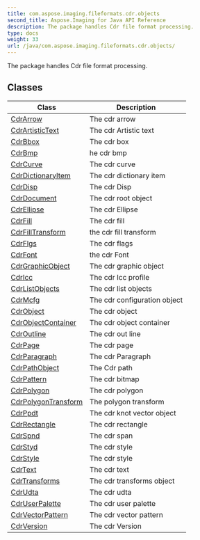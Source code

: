 ```yaml
---
title: com.aspose.imaging.fileformats.cdr.objects
second_title: Aspose.Imaging for Java API Reference
description: The package handles Cdr file format processing.
type: docs
weight: 33
url: /java/com.aspose.imaging.fileformats.cdr.objects/
---
```


The package handles Cdr file format processing.


## Classes

| Class | Description |
| --- | --- |
| [CdrArrow](../com.aspose.imaging.fileformats.cdr.objects/cdrarrow) | The cdr arrow |
| [CdrArtisticText](../com.aspose.imaging.fileformats.cdr.objects/cdrartistictext) | The cdr Artistic text |
| [CdrBbox](../com.aspose.imaging.fileformats.cdr.objects/cdrbbox) | The cdr box |
| [CdrBmp](../com.aspose.imaging.fileformats.cdr.objects/cdrbmp) | he cdr bmp |
| [CdrCurve](../com.aspose.imaging.fileformats.cdr.objects/cdrcurve) | The cdr curve |
| [CdrDictionaryItem](../com.aspose.imaging.fileformats.cdr.objects/cdrdictionaryitem) | The cdr dictionary item |
| [CdrDisp](../com.aspose.imaging.fileformats.cdr.objects/cdrdisp) | The cdr Disp |
| [CdrDocument](../com.aspose.imaging.fileformats.cdr.objects/cdrdocument) | The cdr root object |
| [CdrEllipse](../com.aspose.imaging.fileformats.cdr.objects/cdrellipse) | The cdr Ellipse |
| [CdrFill](../com.aspose.imaging.fileformats.cdr.objects/cdrfill) | The cdr fill |
| [CdrFillTransform](../com.aspose.imaging.fileformats.cdr.objects/cdrfilltransform) | the cdr fill transform |
| [CdrFlgs](../com.aspose.imaging.fileformats.cdr.objects/cdrflgs) | The cdr flags |
| [CdrFont](../com.aspose.imaging.fileformats.cdr.objects/cdrfont) | the cdr Font |
| [CdrGraphicObject](../com.aspose.imaging.fileformats.cdr.objects/cdrgraphicobject) | The cdr graphic object |
| [CdrIcc](../com.aspose.imaging.fileformats.cdr.objects/cdricc) | The cdr Icc profile |
| [CdrListObjects](../com.aspose.imaging.fileformats.cdr.objects/cdrlistobjects) | The cdr list objects |
| [CdrMcfg](../com.aspose.imaging.fileformats.cdr.objects/cdrmcfg) | The cdr configuration object |
| [CdrObject](../com.aspose.imaging.fileformats.cdr.objects/cdrobject) | The cdr object |
| [CdrObjectContainer](../com.aspose.imaging.fileformats.cdr.objects/cdrobjectcontainer) | The cdr object container |
| [CdrOutline](../com.aspose.imaging.fileformats.cdr.objects/cdroutline) | The cdr out line |
| [CdrPage](../com.aspose.imaging.fileformats.cdr.objects/cdrpage) | The cdr page |
| [CdrParagraph](../com.aspose.imaging.fileformats.cdr.objects/cdrparagraph) | The cdr Paragraph |
| [CdrPathObject](../com.aspose.imaging.fileformats.cdr.objects/cdrpathobject) | The Cdr path |
| [CdrPattern](../com.aspose.imaging.fileformats.cdr.objects/cdrpattern) | The cdr bitmap |
| [CdrPolygon](../com.aspose.imaging.fileformats.cdr.objects/cdrpolygon) | The cdr polygon |
| [CdrPolygonTransform](../com.aspose.imaging.fileformats.cdr.objects/cdrpolygontransform) | The polygon transform |
| [CdrPpdt](../com.aspose.imaging.fileformats.cdr.objects/cdrppdt) | The cdr knot vector object |
| [CdrRectangle](../com.aspose.imaging.fileformats.cdr.objects/cdrrectangle) | The cdr rectangle |
| [CdrSpnd](../com.aspose.imaging.fileformats.cdr.objects/cdrspnd) | The cdr span |
| [CdrStyd](../com.aspose.imaging.fileformats.cdr.objects/cdrstyd) | The cdr style |
| [CdrStyle](../com.aspose.imaging.fileformats.cdr.objects/cdrstyle) | The cdr style |
| [CdrText](../com.aspose.imaging.fileformats.cdr.objects/cdrtext) | The cdr text |
| [CdrTransforms](../com.aspose.imaging.fileformats.cdr.objects/cdrtransforms) | The cdr transforms object |
| [CdrUdta](../com.aspose.imaging.fileformats.cdr.objects/cdrudta) | The cdr udta |
| [CdrUserPalette](../com.aspose.imaging.fileformats.cdr.objects/cdruserpalette) | The cdr user palette |
| [CdrVectorPattern](../com.aspose.imaging.fileformats.cdr.objects/cdrvectorpattern) | The cdr vector pattern |
| [CdrVersion](../com.aspose.imaging.fileformats.cdr.objects/cdrversion) | The cdr Version |
